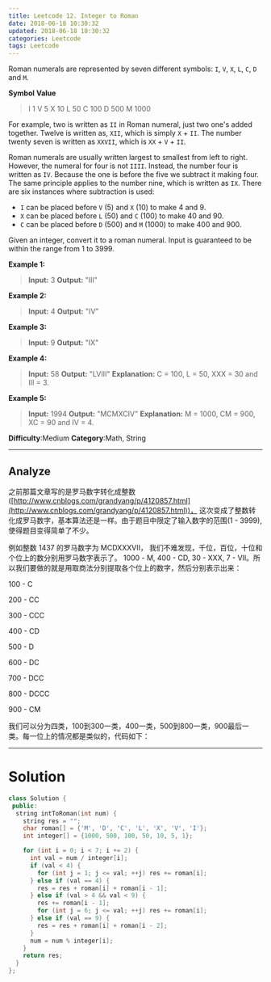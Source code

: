```yaml
---
title: Leetcode 12. Integer to Roman
date: 2018-06-18 10:30:32
updated: 2018-06-18 10:30:32
categories: Leetcode
tags: Leetcode
---
```


﻿Roman numerals are represented by seven different symbols: `I`,  `V`,  `X`,  `L`,  `C`,  `D`  and  `M`.

**Symbol**       **Value**
>I             1
V             5
X             10
L             50
C             100
D             500
M             1000
<!--more-->
For example, two is written as  `II` in Roman numeral, just two one's added together. Twelve is written as,  `XII`, which is simply  `X`  +  `II`. The number twenty seven is written as  `XXVII`, which is  `XX`  +  `V`  +  `II`.

Roman numerals are usually written largest to smallest from left to right. However, the numeral for four is not  `IIII`. Instead, the number four is written as  `IV`. Because the one is before the five we subtract it making four. The same principle applies to the number nine, which is written as  `IX`. There are six instances where subtraction is used:

-   `I`  can be placed before  `V`  (5) and  `X`  (10) to make 4 and 9.
-   `X`  can be placed before  `L`  (50) and  `C`  (100) to make 40 and 90.
-   `C`  can be placed before  `D`  (500) and  `M`  (1000) to make 400 and 900.

Given an integer, convert it to a roman numeral. Input is guaranteed to be within the range from 1 to 3999.

**Example 1:**
>**Input:** 3
**Output:** "III"

**Example 2:**
>**Input:** 4
**Output:** "IV"

**Example 3:**
>**Input:** 9
**Output:** "IX"

**Example 4:**
>**Input:** 58
**Output:** "LVIII"
**Explanation:** C = 100, L = 50, XXX = 30 and III = 3.

**Example 5:**

>**Input:** 1994
**Output:** "MCMXCIV"
**Explanation:** M = 1000, CM = 900, XC = 90 and IV = 4.

**Difficulty**:Medium
**Category**:Math, String

<!--more-->
*****

## Analyze

之前那篇文章写的是罗马数字转化成整数([http://www.cnblogs.com/grandyang/p/4120857.html](http://www.cnblogs.com/grandyang/p/4120857.html))， 这次变成了整数转化成罗马数字，基本算法还是一样。由于题目中限定了输入数字的范围(1 - 3999), 使得题目变得简单了不少。

例如整数 1437 的罗马数字为 MCDXXXVII， 我们不难发现，千位，百位，十位和个位上的数分别用罗马数字表示了。 1000 - M, 400 - CD, 30 - XXX, 7 - VII。所以我们要做的就是用取商法分别提取各个位上的数字，然后分别表示出来：

100 - C

200 - CC

300 - CCC

400 - CD

500 - D

600 - DC

700 - DCC

800 - DCCC

900 - CM

我们可以分为四类，100到300一类，400一类，500到800一类，900最后一类。每一位上的情况都是类似的，代码如下：

-------------

# Solution

```cpp
class Solution {
 public:
  string intToRoman(int num) {
    string res = "";
    char roman[] = {'M', 'D', 'C', 'L', 'X', 'V', 'I'};
    int integer[] = {1000, 500, 100, 50, 10, 5, 1};

    for (int i = 0; i < 7; i += 2) {
      int val = num / integer[i];
      if (val < 4) {
        for (int j = 1; j <= val; ++j) res += roman[i];
      } else if (val == 4) {
        res = res + roman[i] + roman[i - 1];
      } else if (val > 4 && val < 9) {
        res += roman[i - 1];
        for (int j = 6; j <= val; ++j) res += roman[i];
      } else if (val == 9) {
        res = res + roman[i] + roman[i - 2];
      }
      num = num % integer[i];
    }
    return res;
  }
};
```
